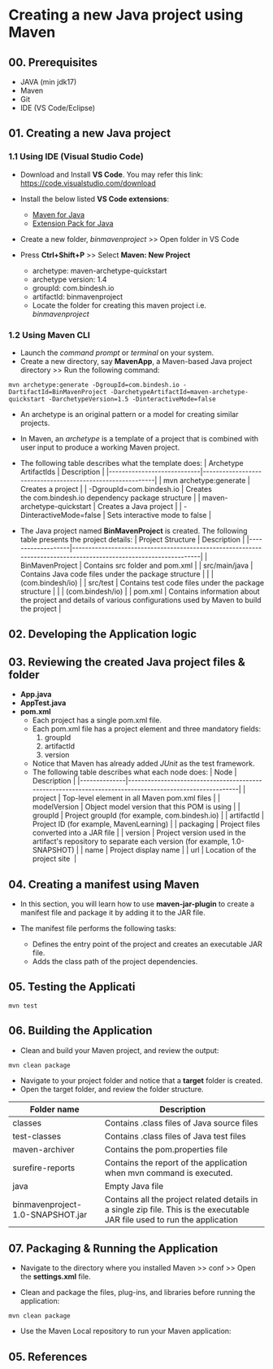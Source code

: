 # Creating a new Java project using Maven

## 00. Prerequisites

- JAVA (min jdk17)
- Maven
- Git
- IDE (VS Code/Eclipse)

## 01. Creating a new Java project

### 1.1 Using IDE (Visual Studio Code)

- Download and Install **VS Code**. You may refer this link: https://code.visualstudio.com/download
- Install the below listed **VS Code extensions**:

  - [Maven for Java](https://marketplace.visualstudio.com/items?itemName=vscjava.vscode-maven)
  - [Extension Pack for Java](https://marketplace.visualstudio.com/items?itemName=vscjava.vscode-java-pack)

- Create a new folder, _binmavenproject_ >> Open folder in VS Code
- Press **Ctrl+Shift+P** >> Select **Maven: New Project**
  - archetype: maven-archetype-quickstart
  - archetype version: 1.4
  - groupId: com.bindesh.io
  - artifactId: binmavenproject
  - Locate the folder for creating this maven project i.e. _binmavenproject_

### 1.2 Using Maven CLI

- Launch the _command prompt_ or _terminal_ on your system.
- Create a new directory, say **MavenApp**, a Maven-based Java project directory >> Run the following command:

```
mvn archetype:generate -DgroupId=com.bindesh.io -DartifactId=BinMavenProject -DarchetypeArtifactId=maven-archetype-quickstart -DarchetypeVersion=1.5 -DinteractiveMode=false

```

- An archetype is an original pattern or a model for creating similar projects.
- In Maven, an _archetype_ is a template of a project that is combined with user input to produce a working Maven project.
- The following table describes what the template does:
  | Archetype ArtifactIds | Description |
  |----------------------------|-----------------------------------------------------------|
  | mvn archetype:generate | Creates a project |
  | -DgroupId=com.bindesh.io | Creates the com.bindesh.io dependency package structure |
  | maven-archetype-quickstart | Creates a Java project |
  | -DinteractiveMode=false | Sets interactive mode to false |

- The Java project named **BinMavenProject** is created. The following table presents the project details:
  | Project Structure | Description |
  |-------------------|-----------------------------------------------------------------------------------------------------------------|
  | BinMavenProject | Contains src folder and pom.xml |
  | src/main/java | Contains Java code files under the package structure |
  | | (com.bindesh/io) |
  | src/test | Contains test code files under the package structure |
  | | (com.bindesh/io) |
  | pom.xml | Contains information about the project and details of various configurations used by Maven to build the project |

## 02. Developing the Application logic

## 03. Reviewing the created Java project files & folder

- **App.java**
- **AppTest.java**
- **pom.xml**
  - Each project has a single pom.xml file.
  - Each pom.xml file has a project element and three mandatory fields:
    1. groupId
    2. artifactId
    3. version
  - Notice that Maven has already added _JUnit_ as the test framework.
  - The following table describes what each node does:
    | Node | Description |
    |--------------|--------------------------------------------------------------------------------------------------------|
    | project | Top-level element in all Maven pom.xml files |
    | modelVersion | Object model version that this POM is using |
    | groupId | Project groupId (for example, com.bindesh.io) |
    | artifactId | Project ID (for example, MavenLearning) |
    | packaging | Project files converted into a JAR file |
    | version | Project version used in the artifact's repository to separate each version (for example, 1.0-SNAPSHOT) |
    | name | Project display name |
    | url | Location of the project site  |

## 04. Creating a manifest using Maven

- In this section, you will learn how to use **maven-jar-plugin** to create a manifest file and package it by adding it to the JAR file.

- The manifest file performs the following tasks:

  - Defines the entry point of the project and creates an executable JAR file.
  - Adds the class path of the project dependencies.

## 05. Testing the Applicati

```
mvn test
```

## 06. Building the Application

- Clean and build your Maven project, and review the output:

```
mvn clean package
```

- Navigate to your project folder and notice that a **target** folder is created.
- Open the target folder, and review the folder structure.

| Folder name                      | Description                                                                                                                |
| -------------------------------- | -------------------------------------------------------------------------------------------------------------------------- |
| classes                          | Contains .class files of Java source files                                                                                 |
| test-classes                     | Contains .class files of Java test files                                                                                   |
| maven-archiver                   | Contains the pom.properties file                                                                                           |
| surefire-reports                 | Contains the report of the application when mvn command is executed.                                                       |
| java                             | Empty Java file                                                                                                            |
| binmavenproject-1.0-SNAPSHOT.jar | Contains all the project related details in a single zip file. This is the executable JAR file used to run the application |

## 07. Packaging & Running the Application

- Navigate to the directory where you installed Maven >> conf >> Open the **settings.xml** file.

- Clean and package the files, plug-ins, and libraries before running the application:

```
mvn clean package
```

- Use the Maven Local repository to run your Maven application:

## 05. References

